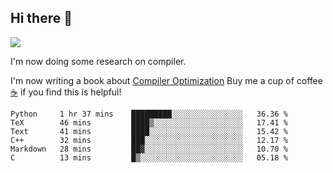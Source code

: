


<!--
**liusy58/liusy58** is a ✨ _special_ ✨ repository because its `README.md` (this file) appears on your GitHub profile.

Here are some ideas to get you started:

- 🔭 I’m currently working on ...
- 🌱 I’m currently learning ...
- 👯 I’m looking to collaborate on ...
- 🤔 I’m looking for help with ...
- 💬 Ask me about ...
- 📫 How to reach me: ...
- 😄 Pronouns: ...
- ⚡ Fun fact: ...
-->
<!--
![](https://komarev.com/ghpvc/?username=liusy58&color=brightgreen&label=PROFILE+VIEWS)




- 🔭 I’m currently working on my .
- 📫 How to reach me:plz contact me by [email](liusy58@,ail2.sysu.edu.cn) or WeChat(LIUSIYU_58)
- 🏫 I'm an undergraduate in Sun-Yat-sen University majoring in the computer science. Expected to graduate in Spring 2021.
- 👯 I'm now interested in System such as OS, Compiler and Database. 
- 🤔 I’m looking for help with Database System.
-->

## Hi there 👋
![](https://komarev.com/ghpvc/?username=liusy58&color=brightgreen&label=PROFILE+VIEWS)



I'm now doing some research on compiler.

I'm now writing a book about [Compiler Optimization](https://github.com/liusy58/CompilerNotes) Buy me a cup of coffee [☕️](https://user-images.githubusercontent.com/45984215/202376581-4837a283-4812-4063-82bc-cc9c3101d3a5.jpg) if you find this is helpful!


 <!--START_SECTION:waka-->

```text
Python     1 hr 37 mins    █████████░░░░░░░░░░░░░░░░   36.36 %
TeX        46 mins         ████▒░░░░░░░░░░░░░░░░░░░░   17.41 %
Text       41 mins         ████░░░░░░░░░░░░░░░░░░░░░   15.42 %
C++        32 mins         ███░░░░░░░░░░░░░░░░░░░░░░   12.17 %
Markdown   28 mins         ██▓░░░░░░░░░░░░░░░░░░░░░░   10.70 %
C          13 mins         █▒░░░░░░░░░░░░░░░░░░░░░░░   05.18 %
```

<!--END_SECTION:waka-->
